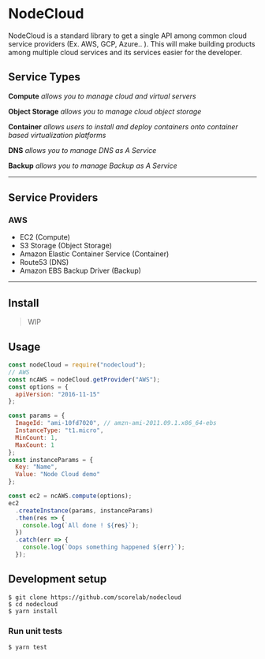 # NodeCloud
NodeCloud is a standard library to get a single API among common cloud service providers (Ex. AWS, GCP, Azure.. ).
This will make building products among multiple cloud services and its services easier for the developer.

## Service Types

**Compute** _allows you to manage cloud and virtual servers_

**Object Storage** _allows you to manage cloud object storage_

**Container** _allows users to install and deploy containers onto container based virtualization platforms_

**DNS** _allows you to manage DNS as A Service_

**Backup** _allows you to manage Backup as A Service_

----
## Service Providers

### AWS

- EC2 (Compute)
- S3 Storage (Object Storage)
- Amazon Elastic Container Service (Container)
- Route53 (DNS)
- Amazon EBS Backup Driver (Backup)
----

## Install

> WIP

## Usage

```js
const nodeCloud = require("nodecloud");
// AWS
const ncAWS = nodeCloud.getProvider("AWS");
const options = {
  apiVersion: "2016-11-15"
};

const params = {
  ImageId: "ami-10fd7020", // amzn-ami-2011.09.1.x86_64-ebs
  InstanceType: "t1.micro",
  MinCount: 1,
  MaxCount: 1
};
const instanceParams = {
  Key: "Name",
  Value: "Node Cloud demo"
};

const ec2 = ncAWS.compute(options);
ec2
  .createInstance(params, instanceParams)
  .then(res => {
    console.log(`All done ! ${res}`);
  })
  .catch(err => {
    console.log(`Oops something happened ${err}`);
  });
```

## Development setup

```
$ git clone https://github.com/scorelab/nodecloud
$ cd nodecloud
$ yarn install
```

### Run unit tests

```
$ yarn test
```
